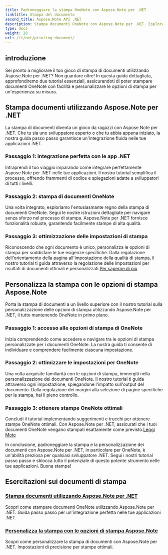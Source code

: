 ```yaml
---
title: Padroneggiare la stampa OneNote con Aspose.Note per .NET
linktitle: Stampa del documento
second_title: Aspose.Note API .NET
description: Stampa documenti OneNote con Aspose.Note per .NET. Esplora l'integrazione perfetta nelle app .NET, personalizza le opzioni di stampa e libera la potenza della stampa di documenti.
type: docs
weight: 28
url: /it/net/printing-document/
---
```

## introduzione

Sei pronto a migliorare il tuo gioco di stampa di documenti utilizzando Aspose.Note per .NET? Non guardare oltre! In questa guida dettagliata, approfondiremo due tutorial essenziali, assicurandoti di poter stampare documenti OneNote con facilità e personalizzare le opzioni di stampa per un'esperienza su misura.

## Stampa documenti utilizzando Aspose.Note per .NET

La stampa di documenti diventa un gioco da ragazzi con Aspose.Note per .NET. Che tu sia uno sviluppatore esperto o che tu abbia appena iniziato, la nostra guida passo passo garantisce un'integrazione fluida nelle tue applicazioni .NET.

### Passaggio 1: integrazione perfetta con le app .NET

Intraprendi il tuo viaggio imparando come integrare perfettamente Aspose.Note per .NET nelle tue applicazioni. Il nostro tutorial semplifica il processo, offrendo frammenti di codice e spiegazioni adatte a sviluppatori di tutti i livelli.

### Passaggio 2: stampa di documenti OneNote

Una volta integrato, esploriamo l'entusiasmante regno della stampa di documenti OneNote. Segui le nostre istruzioni dettagliate per navigare senza sforzo nel processo di stampa. Aspose.Note per .NET fornisce funzionalità robuste, garantendo facilmente stampe di alta qualità.

### Passaggio 3: ottimizzazione delle impostazioni di stampa

Riconoscendo che ogni documento è unico, personalizza le opzioni di stampa per soddisfare le tue esigenze specifiche. Dalla regolazione dell'orientamento della pagina all'impostazione della qualità di stampa, il nostro tutorial ti guida attraverso la regolazione delle impostazioni per risultati di documenti ottimali e personalizzati.[Per saperne di più](./print-documents/)

## Personalizza la stampa con le opzioni di stampa Aspose.Note

Porta la stampa di documenti a un livello superiore con il nostro tutorial sulla personalizzazione delle opzioni di stampa utilizzando Aspose.Note per .NET, il tutto mantenendo OneNote in primo piano.

### Passaggio 1: accesso alle opzioni di stampa di OneNote

Inizia comprendendo come accedere e navigare tra le opzioni di stampa personalizzate per i documenti OneNote. La nostra guida ti consente di individuare e comprendere facilmente ciascuna impostazione.

### Passaggio 2: ottimizzare le impostazioni per OneNote

Una volta acquisite familiarità con le opzioni di stampa, immergiti nella personalizzazione dei documenti OneNote. Il nostro tutorial ti guida attraverso ogni impostazione, spiegandone l'impatto sull'output del documento. Dalla regolazione dei margini alla selezione di pagine specifiche per la stampa, hai il pieno controllo.

### Passaggio 3: ottenere stampe OneNote ottimali

 Concludi il tutorial implementando suggerimenti e trucchi per ottenere stampe OneNote ottimali. Con Aspose.Note per .NET, assicurati che i tuoi documenti OneNote vengano stampati esattamente come previsto.[Leggi Mote](./customize-printing-options/)

In conclusione, padroneggiare la stampa e la personalizzazione dei documenti con Aspose.Note per .NET, in particolare per OneNote, è un'abilità preziosa per qualsiasi sviluppatore .NET. Segui i nostri tutorial passo passo e sblocca tutto il potenziale di questo potente strumento nelle tue applicazioni. Buona stampa!
## Esercitazioni sui documenti di stampa
### [Stampa documenti utilizzando Aspose.Note per .NET](./print-documents/)
Scopri come stampare documenti OneNote utilizzando Aspose.Note per .NET. Guida passo passo per un'integrazione perfetta nelle tue applicazioni .NET.
### [Personalizza la stampa con le opzioni di stampa Aspose.Note](./customize-printing-options/)
Scopri come personalizzare la stampa di documenti con Aspose.Note per .NET. Impostazioni di precisione per stampe ottimali.